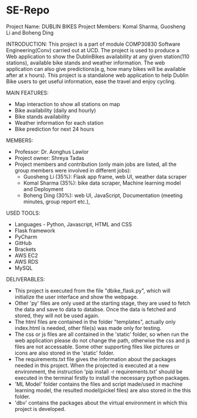 # SE-Repo
Project Name: DUBLIN BIKES
Project Members: Komal Sharma, Guosheng Li and Boheng Ding

INTRODUCTION:
This project is a part of module COMP30830 Software Engineering(Conv) carried out at UCD. The project is used to produce a Web application to show the DublinBikes availability at any given station(110 stations), available bike stands and weather information. The web application can also give predictions(e.g, how many bikes will be available after at x hours). This project is a standalone web application to help Dublin Bike users to get useful information, ease the travel and enjoy cycling. 

MAIN FEATURES:
-	Map interaction to show all stations on map
-	Bike availability (daily and hourly)
-	Bike stands availability
-	Weather information for each station
-	Bike prediction for next 24 hours

MEMBERS:
- Professor: Dr. Aonghus Lawlor
- Project owner: Shreya Tadas
- Project members and contribution (only main jobs are listed, all the group members were involved in different jobs):
  -	Guosheng Li (35%): Flask app frame, web UI, weather data scraper
  -	Komal Sharma (35%): bike data scraper, Machine learning model and Deployment
  -	Boheng Ding (30%): web UI, JavaScript, Documentation (meeting minutes, group report etc.), 

USED TOOLS:
-	Languages - Python, Javascript, HTML and CSS
-	Flask framework
-	PyCharm
-	GitHub
- Brackets
-	AWS EC2
- AWS RDS
-	MySQL

DELIVERABLES:
- This project is executed from the file "dbike_flask.py", which will initialize the user interface and show the webpage.
- Other 'py' files are only used at the starting stage, they are used to fetch the data and save to data to databse. Once the data is fetched and stored, they will not be used again.
- The html files are contained in the folder "templates", actually only index.html is needed, other file(s) was made only for testing.
- The css or js files are all contained in the 'static' folder, so when run the web application please do not change the path, otherwise the css and js files are not accessable. Some other supporting files like pictures or icons are also stored in the 'static' folder.
- The requirements.txt file gives the information about the packages needed in this project. When the projected is executed at a new environment, the instruction 'pip install -r requirements.txt' should be executed in the terminal firstly to install the necessary python packages.
- 'ML Model' folder contains the files and script made/used in machine learning model, the resulted model(pickel files) are also stored in the this folder.
- 'dbv' contains the packages about the virtual environment in which this project is developed.
